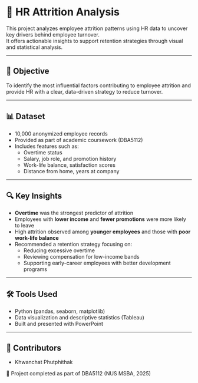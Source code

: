 # 👥 HR Attrition Analysis

This project analyzes employee attrition patterns using HR data to uncover key drivers behind employee turnover.  
It offers actionable insights to support retention strategies through visual and statistical analysis.

---

## 📌 Objective

To identify the most influential factors contributing to employee attrition and provide HR with a clear, data-driven strategy to reduce turnover.

---

## 📊 Dataset

- 10,000 anonymized employee records
- Provided as part of academic coursework (DBA5112)
- Includes features such as:
  - Overtime status
  - Salary, job role, and promotion history
  - Work-life balance, satisfaction scores
  - Distance from home, years at company

---

## 🔍 Key Insights

- **Overtime** was the strongest predictor of attrition
- Employees with **lower income** and **fewer promotions** were more likely to leave
- High attrition observed among **younger employees** and those with **poor work-life balance**
- Recommended a retention strategy focusing on:
  - Reducing excessive overtime
  - Reviewing compensation for low-income bands
  - Supporting early-career employees with better development programs

---

## 🛠️ Tools Used

- Python (pandas, seaborn, matplotlib)
- Data visualization and descriptive statistics (Tableau)
- Built and presented with PowerPoint

---

## 🤝 Contributors

- Khwanchat Phutphithak

📌 Project completed as part of DBA5112 (NUS MSBA, 2025)
